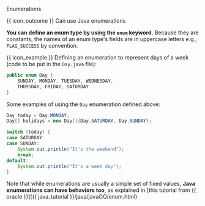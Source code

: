 <span id="title">Enumerations</span>

<span id="prereqs"></span>

<span id="outcomes">{{ icon_outcome }} Can use Java enumerations</span>

<div id="body">

**You can define an enum type by using the `enum` keyword.** Because they are constants, the names of an enum type's fields are in uppercase letters e.g., `FLAG_SUCCESS` by convention.

<box>

{{ icon_example }} Defining an enumeration to represent days of a week (code to be put in the `Day.java` file):

```java
public enum Day {
    SUNDAY, MONDAY, TUESDAY, WEDNESDAY,
    THURSDAY, FRIDAY, SATURDAY
}
```
Some examples of using the `Day` enumeration defined above:
```java
Day today = Day.MONDAY;
Day[] holidays = new Day[]{Day.SATURDAY, Day.SUNDAY};

switch (today) {
case SATURDAY:
case SUNDAY:
    System.out.println("It's the weekend");
    break;
default:
    System.out.println("It's a week day");
}
```

</box>

Note that while enumerations are usually a simple set of fixed values, **Java enumerations can have behaviors too**, as explained in [this tutorial from {{ oracle }}]({{ java_tutorial }}/java/javaOO/enum.html)

</div>

<div id="extras">
  <include src="exercises.md" />
</div>